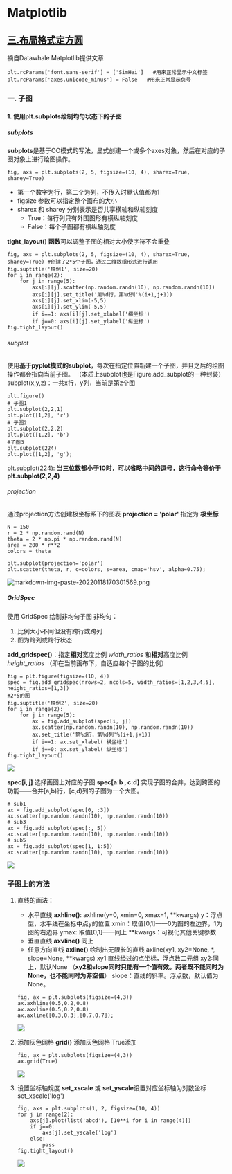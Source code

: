 # Matplotlib
## [三.布局格式定方圆][3]
摘自Datawhale Matplotlib提供文章

```
plt.rcParams['font.sans-serif'] = ['SimHei']   #用来正常显示中文标签
plt.rcParams['axes.unicode_minus'] = False   #用来正常显示负号
```
### 一. 子图
#### 1. 使用plt.subplots绘制均匀状态下的子图

##### subplots
**subplots**是基于OO模式的写法，显式创建一个或多个axes对象，然后在对应的子图对象上进行绘图操作。

`fig, axs = plt.subplots(2, 5, figsize=(10, 4), sharex=True, sharey=True)`
- 第一个数字为行，第二个为列，不传入时默认值都为1
- figsize 参数可以指定整个画布的大小
- sharex 和 sharey 分别表示是否共享横轴和纵轴刻度
    - True：每行列只有外围图形有横纵轴刻度
    - False：每个子图都有横纵轴刻度

**tight_layout() 函数**可以调整子图的相对大小使字符不会重叠
```
fig, axs = plt.subplots(2, 5, figsize=(10, 4), sharex=True, sharey=True) #创建了2*5个子图，通过二维数组形式进行调用
fig.suptitle('样例1', size=20)
for i in range(2):
    for j in range(5):
        axs[i][j].scatter(np.random.randn(10), np.random.randn(10))
        axs[i][j].set_title('第%d行，第%d列'%(i+1,j+1))
        axs[i][j].set_xlim(-5,5)
        axs[i][j].set_ylim(-5,5)
        if i==1: axs[i][j].set_xlabel('横坐标')
        if j==0: axs[i][j].set_ylabel('纵坐标')
fig.tight_layout()
```

###### subplot
使用**基于pyplot模式的subplot**，每次在指定位置新建一个子图，并且之后的绘图操作都会指向当前子图。
（本质上subplot也是Figure.add_subplot的一种封装）
subplot(x,y,z)：一共x行，y列，当前是第z个图
```
plt.figure()
# 子图1
plt.subplot(2,2,1)
plt.plot([1,2], 'r')
# 子图2
plt.subplot(2,2,2)
plt.plot([1,2], 'b')
#子图3
plt.subplot(224)
plt.plot([1,2], 'g');
```
plt.subplot(224): **当三位数都小于10时，可以省略中间的逗号，这行命令等价于plt.subplot(2,2,4)**

###### projection
通过projection方法创建极坐标系下的图表
 **projection = 'polar'** 指定为 **极坐标**
```
N = 150
r = 2 * np.random.rand(N)
theta = 2 * np.pi * np.random.rand(N)
area = 200 * r**2
colors = theta

plt.subplot(projection='polar')
plt.scatter(theta, r, c=colors, s=area, cmap='hsv', alpha=0.75);
```
![markdown-img-paste-20220118170301569.png](https://s2.loli.net/2022/01/18/hcl2UAPtOCGzjyY.png)

##### GridSpec
使用 GridSpec 绘制非均匀子图
非均匀：
1. 比例大小不同但没有跨行或跨列
2. 图为跨列或跨行状态

**add_gridspec()**：指定**相对**宽度比例 *width_ratios* 和**相对**高度比例 *height_ratios*
（即在当前画布下，自适应每个子图的比例）
```
fig = plt.figure(figsize=(10, 4))
spec = fig.add_gridspec(nrows=2, ncols=5, width_ratios=[1,2,3,4,5], height_ratios=[1,3])
#2*5的图
fig.suptitle('样例2', size=20)
for i in range(2):
    for j in range(5):
        ax = fig.add_subplot(spec[i, j])
        ax.scatter(np.random.randn(10), np.random.randn(10))
        ax.set_title('第%d行，第%d列'%(i+1,j+1))
        if i==1: ax.set_xlabel('横坐标')
        if j==0: ax.set_ylabel('纵坐标')
fig.tight_layout()
```
![](https://s2.loli.net/2022/01/18/YlTN5XuGhs6A2SH.png)

**spec[i, j]** 选择画图上对应的子图
**spec[a:b , c:d]** 实现子图的合并，达到跨图的功能——合并[a,b)行，[c,d)列的子图为一个大图。
```
# sub1
ax = fig.add_subplot(spec[0, :3])
ax.scatter(np.random.randn(10), np.random.randn(10))
# sub3
ax = fig.add_subplot(spec[:, 5])
ax.scatter(np.random.randn(10), np.random.randn(10))
# sub5
ax = fig.add_subplot(spec[1, 1:5])
ax.scatter(np.random.randn(10), np.random.randn(10))
```
![](https://s2.loli.net/2022/01/18/uIrFypanGW7vQAZ.png)



### 子图上的方法
1. 直线的画法：
    - 水平直线 **axhline()**:
          axhline(y=0, xmin=0, xmax=1, **kwargs)
          y：浮点型，水平线在坐标中点y的位置
          xmin：取值[0,1]——0为图的左边界，1为图的右边界
          ymax: 取值[0,1]——同上
          **kwargs：可视化其他关键参数
    - 垂直直线 **axvline()**
          同上
    - 任意方向直线 **axline()**
          绘制出无限长的直线
          axline(xy1, xy2=None, *, slope=None, **kwargs)
          xy1:直线经过的点坐标，浮点数二元组
          xy2:同上，默认None
            （**xy2和slope同时只能有一个值有效。两者既不能同时为None，也不能同时为非空值**）
          slope：直线的斜率。浮点数，默认值为None。
    ```
    fig, ax = plt.subplots(figsize=(4,3))
    ax.axhline(0.5,0.2,0.8)
    ax.axvline(0.5,0.2,0.8)
    ax.axline([0.3,0.3],[0.7,0.7]);
    ```
    ![](https://s2.loli.net/2022/01/18/3c4uR7QYZL1n2Fz.png)

2. 添加灰色网格
    **grid()** 添加灰色网格 True添加
    ```
    fig, ax = plt.subplots(figsize=(4,3))
    ax.grid(True)
    ```
    ![](https://s2.loli.net/2022/01/18/hiuatpCn17k3TzJ.png)
3. 设置坐标轴规度
    **set_xscale** 或 **set_yscale**设置对应坐标轴为对数坐标
    set_xscale('log')
    ```
    fig, axs = plt.subplots(1, 2, figsize=(10, 4))
    for j in range(2):
        axs[j].plot(list('abcd'), [10**i for i in range(4)])
        if j==0:
            axs[j].set_yscale('log')
        else:
            pass
    fig.tight_layout()
    ```
    ![](https://s2.loli.net/2022/01/18/xB64LqTY37abRsd.png)

[3]:https://datawhalechina.github.io/fantastic-matplotlib/%E7%AC%AC%E4%B8%89%E5%9B%9E%EF%BC%9A%E5%B8%83%E5%B1%80%E6%A0%BC%E5%BC%8F%E5%AE%9A%E6%96%B9%E5%9C%86/index.html "布局格式定方圆"

